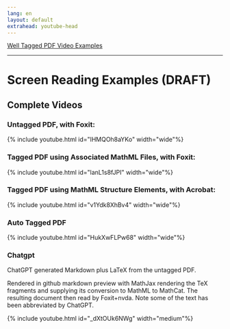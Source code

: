 ```yaml
---
lang: en
layout: default
extrahead: youtube-head
---
```


[Well Tagged PDF Video Examples](./)

----

# Screen Reading Examples (DRAFT)


## Complete Videos

### Untagged PDF, with Foxit:


<!-- t1 full foxit -->
{% include youtube.html id="lHMQOh8aYKo" width="wide"%}


### Tagged PDF using Associated MathML Files, with Foxit:


<!-- t1 af full foxit -->
{% include youtube.html id="lanL1s8fJPI" width="wide"%}




### Tagged PDF using MathML Structure Elements, with Acrobat:

<!-- t1 se full acrobat -->
{% include youtube.html id="v1Ydk8XhBv4" width="wide"%}



### Auto Tagged PDF

<!-- t1 autotag full acrobat-->
{% include youtube.html id="HukXwFLPw68" width="wide"%}


### Chatgpt

ChatGPT generated Markdown plus LaTeX from the untagged PDF.

Rendered in github markdown preview with MathJax rendering the TeX
fragments and supplying its conversion to MathML to MathCat. The resulting
document then read by Foxit+nvda. Note some of the text has been abbreviated by
ChatGPT.

<!-- t2 full chatgpt-->
{% include youtube.html id="_dXtOUk6NWg" width="medium"%}

